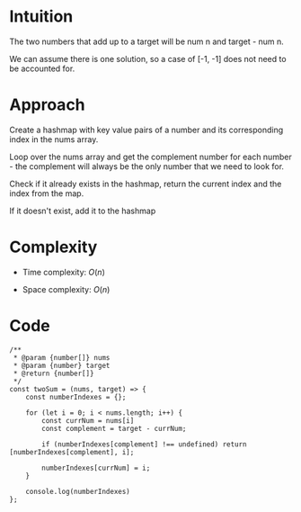 # Intuition

The two numbers that add up to a target will be num n and target - num n.

We can assume there is one solution, so a case of [-1, -1] does not need to be accounted for.

# Approach

Create a hashmap with key value pairs of a number and its corresponding index in the nums array.

Loop over the nums array and get the complement number for each number - the complement will always be the only number that we need to look for.

Check if it already exists in the hashmap, return the current index and the index from the map.

If it doesn't exist, add it to the hashmap

# Complexity

- Time complexity: $O(n)$

- Space complexity: $O(n)$

# Code

```
/**
 * @param {number[]} nums
 * @param {number} target
 * @return {number[]}
 */
const twoSum = (nums, target) => {
    const numberIndexes = {};

    for (let i = 0; i < nums.length; i++) {
        const currNum = nums[i]
        const complement = target - currNum;

        if (numberIndexes[complement] !== undefined) return [numberIndexes[complement], i];

        numberIndexes[currNum] = i;
    }

    console.log(numberIndexes)
};
```
